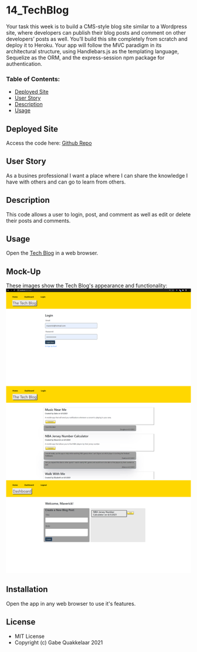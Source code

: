 # 14_TechBlog
Your task this week is to build a CMS-style blog site similar to a Wordpress site, where developers can publish their blog posts and comment on other developers’ posts as well. You’ll build this site completely from scratch and deploy it to Heroku. Your app will follow the MVC paradigm in its architectural structure, using Handlebars.js as the templating language, Sequelize as the ORM, and the express-session npm package for authentication.

### Table of Contents:

- [Deployed Site](#deployed-site)
- [User Story](#user-story)
- [Description](#description)
- [Usage](#Usage)

## Deployed Site

Access the code here: [Github Repo](https://github.com/GQuak/14_TechBlog)

## User Story

As a busines professional I want a place where I can share the knowledge I have with others and can go to learn from others. 

## Description

This code allows a user to login, post, and comment as well as edit or delete their posts and comments.

## Usage

Open the [Tech Blog](https://rocky-cove-74493.herokuapp.com/) in a web browser.

## Mock-Up

These images show the Tech Blog's appearance and functionality:
![Sign in](./public/Images/login.png)
![Blog Feed](./public/Images/home.png)
![My Dashboard](./public/Images/dashboard.png)

## Installation

Open the app in any web browser to use it's features.

## License

- MIT License
- Copyright (c) Gabe Quakkelaar 2021
